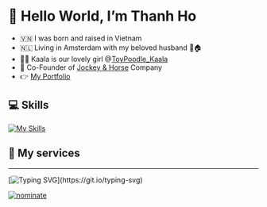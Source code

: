 # 👋 Hello World, I’m Thanh Ho

- 🇻🇳 I was born and raised in Vietnam
- 🇳🇱 Living in Amsterdam with my beloved husband 👬🏠
- 🐕‍🦺 Kaala is our lovely girl @[ToyPoodle_Kaala](https://www.instagram.com/toypoodle_kaala/)
- 🤝 Co-Founder of [Jockey & Horse](https://jockeyandhorse.com) Company
- 👉 [My Portfolio](https://hovinhthanh7893.github.io/portfolio/)

## 💻  Skills
[![My Skills](https://skillicons.dev/icons?i=js,html,css,vscode,vue,pinia,sass,threejs,react,redux,netlify,py,fastapi,mongodb,azure,visualstudio,cs,unity,lua,blender,ai,ps,pr,figma,xd)](https://skillicons.dev)

## 💼  My services



---
[![Typing SVG](https://readme-typing-svg.demolab.com?font=Fira+Code&pause=500&color=F7C700&width=435&lines=Stay+curious!+Never+stop+learning!;Work+hard!+Never+stop+creating!)](https://git.io/typing-svg)

[![nominate](https://img.shields.io/badge/Star-Nominate%20@hovinhthanh7893-ffdd00.svg?logo=github&labelColor=181717&longCache=true&style=for-the-badge)](https://stars.github.com/nominate)
